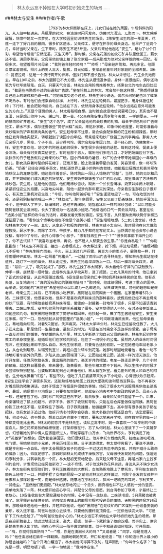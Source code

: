 > 林太永远忘不掉她在大学时初识她先生的场景……

###林太与安生
####作者/午歌

						179岁的林太仰面躺在床上，儿女们站在她的周围，午后斜斜的阳光，从人缝中挤进来。吊瓶里的药水，在滴落时闪闪发亮，仿佛时光涌流，汇聚而下。林太睡睡醒醒，恍惚中她又一次梦见，在大学校园里初识林先生的场景。2陈安生出生的那一年夏天，花莲一连下了好几日的暴雨。很多矿区透水，父亲停工，便守在怀孕的母亲身边。他早产了近两个月，幸好当时父亲在，生下来时，陈安生不足5斤重。父亲后来给他起名“安生”，是为了讨个口彩，希望他今后能“安然无恙，天生天养”。那时候，父亲在花莲的蛇纹石矿井队里做苦工，薪水还不错。满周岁那天，父母带他到镇上拍了张全家福——后来那成为他对父亲样貌的唯一回忆。有很多次，他望着照片问母亲：“我阿爸年轻时帅吗？”“帅啊！”母亲轻声附和，再无多言。他顾自摩挲着镜框，照片上的男人高大，挺拔，目光如炬，支撑着他童年时对家庭的全部希冀。3米兰·昆德拉说：这是一个流行离开的世界，但我们都不擅长告别。林太从未想过，先生会先她而去。早在10年之前，林太的腿脚已不大方便。林先生从报馆退休后，身体一直很结实，偶尔还动笔为专栏写些随笔。白天，只要天气合适，林先生会用轮椅推着林太，搭乘台北的电车去四处逛逛。“都是些再熟悉不过的街道和广告牌。”坐在轮椅上的林太，常会禁不住这样想，“熟悉得就像自己脸上的皱纹和色斑一样。”可她很享受这个过程。林先生很少说话，偶尔会问她是否冷了或喝不喝热水。有时他们会搭乘自动扶梯，上行时，林先生站在轮椅后，紧握把手，用身体抵住轮椅；下行时，他会把轮椅反向，自己站在下方，依然用身体抵住轮椅。“他永远站在意外可能发生的方向上。”真是个谨慎的男人，林太每每暗自想。这时她会故意地想说要喝口水，其实也不是真渴，只是想让他停下来，缓口气，歇一会。4父亲在陈安生2周岁那年去世，一样的夏天，一样的暴雨和矿井透水。“安生”这个名字，成了父亲留给他的最珍贵的礼物。母亲不得已到纱厂去做短工，薪水不多，偶尔还要做些“筒仔米糕”出卖，来贴补家用。印象中的老屋里，时常弥漫着母亲炒糯米的铲声和蒸肉条的香气。安生趁母亲不注意，常会偷食配米糕的花生粉和甜辣酱，那时他已发育得结实起来，转眼就到了读国小的年纪。母亲后来和纱厂做钳工的同事再婚。那男人大母亲好几岁，黑瘦，个子不高，话少得可怜，偶尔会和安生逗几句，漫不经心的，仿佛施舍一样。安生不喜欢他，记忆中的阿爸比他帅很多，安生很少会接他的话茬。每到这时候，餐桌上便会冷场，母亲有时夹青菜给安生，有时给那个男人，嘱咐他们多吃几口，才好把场面应付下去。最快乐的日子是放假后去母亲的纱厂玩。国小四年级的暑假，纱厂的会计带来她读国小一年级的女儿。那女孩穿着时髦的碎花裙子，短发齐整，脸上散落着零星的雀斑，笑容滑顺，像一杯珍珠奶茶。“奶茶”已经会讲很多英文，她知道世界上最小的狗叫吉娃娃，她能指出纽西兰和翡冷翠在地球仪上的准确位置，她还能伴着音乐，随时跳出一段让人惊艳的“恰恰”。当然，她的见识和风度，并不妨碍他们成为真正的好朋友。安生带奶茶妹妹去了纱厂的后仓库，那里堆满了方块形的棉纱包。安生说，这是他的雪国。他们用棉纱雪块，砌出一个长长雪滑梯，奶茶妹妹闭上眼睛，紧紧抓住安生的后腰，兴奋地尖叫着，随他一起滑向那年夏天的深处。母亲看安生那段日子很开心，有天放工乘机对安生说：“今后，你叫他阿爸好啦？”安生诺诺地应了一句，可在吃饭的时候，还是别别扭扭地喊出一声：“林叔叔”。那年寒假里，安生又见到了奶茶妹妹，她似乎没怎么长个，胆子却大了不少，玩滑梯时，已经不再闭眼。她指着冰川一样的棉纱包说：“以后可能会随阿爸移民去澳洲啦，长大了要成为一名选美小姐吧。”她讲话的口气一贯云淡风轻，甚至在说 “选美小姐”这样的吹牛皮的话时，都散发着优雅的镇定。安生不言，从怀里掏出两块筒仔米糕迅速征服了她。“看你这个馋嘴吃相也不像是个选美小姐！”安生暗暗地想。5二女儿出世前，林太和林先生大吵了一架。其实，从拿着孕检报告的时候，林先生就不太高兴。那时候他在台大做助理教授，薪水不多，而除了工作、带孩子，精力几乎都花在写论文上。当然偶尔他也会写小说去投稿，有时中了专栏，会开心得像个小孩子。“哪有钱再生养一个？”“很多同事都下海开公司了，你不去试试？”“我喜欢当老师，再说，也不是人人都要去做生意。”“你是自私啦？！”“你别乱抱怨！”林先生不再说话，抽出一支香烟点上。林太移过来，抢下烟，摔进垃圾桶。“抽烟对胎儿不好啦！”林先生摔门而去。不久，天上滚过几声闷雷，黄豆大小的雨点子，霰弹枪一样，打得雨棚砰砰直响。林太一边骂着“死猪头”，一边扯了雨伞出门去寻林先生。哪知林先生就站在楼道外，路灯下一地的烟头。林太走过去，林先生抢着深深吸上一口，然后一脚将烟头踩灭，说道：“最后一支了，吸完就戒了。”那夜，林先生挽了林太回家，林太看他牛仔裤的口袋鼓鼓的，伸手一摸，居然是一瓶叶酸。此后林先生从学校离职，进了报馆。二女儿满月的时候，他已拿到了正式的记者证，从此再没碰过香烟。6安生是在母亲的口中得知奶茶妹妹移民的消息。他有点失落，反复地询问：“真的没有那边的联络地址吗？”那时候，他成绩很好，考进了重点的国中。母亲说，她和他的“黑阿爸”希望他毕业以后成为一名邮递员，早日赚钱养家，可他的理想却是做老师。母亲生完二妹后，已不再做小吃养家。黑阿爸在后院砌出一个猪圈，在家里养着5只小猪。二妹很可爱，他很喜欢她，但并不是喜欢奶茶妹妹式的那种喜欢。放假后他已经不再去母亲的纱厂玩耍，有时候他会给奶茶妹妹写信，傻傻的一封接着一封地写了很多，只是不知道该寄到哪去。二妹出生后，安生和他黑阿爸的关系缓和了很多。安生觉得他人不坏，有时还会在饭桌上和他应和几句。有天黑阿爸特意买了筒仔米糕回来，他抄起一块，蘸了花生酱递给安生，安生接过米糕，咬下一口，忽然想起从前雪国里的“选美小姐”，一时间眼泪涌流出来。他生怕母亲看见，蓦地跑向后院，对着5只猪崽，失声痛哭。7林太大学毕业时，林先生已经留校任教了。大儿子还未出生，那是他们一生最自由、最快乐的时光。可是在当时完全不是这样的感受。由于母亲一直反对他们的婚事，在结婚的头几年里，林太几乎断绝了和自己父母的来往。林先生起初住在教工的单身寝室里，结婚后他们在学校的附近，租住了一间很小的公寓。虽然两人的业余时间很充沛，但支配起来却不那么自由。林先生很孝顺，只要有合适的假期，一定拉她搭电车回老家小住。从台北到瑞芳，从瑞芳到宜兰，再经由宜兰转车到花莲。她那时顽固地爱着他，看他一动不动地盯着车窗外的风景。夕阳从远山的顶端滑下来，云团拉扯着云团，逃荒一样的漫天游走。他打开车窗，任晚风吹散长发，露出豁亮的脑门，毫无岁月的褶皱。电车一路走走停停，几个小时的颠簸，就这样日暮晨昏，寒来暑往。路费很贵，那些年根本攒不下钱来，所以生孩子的时候才会显得很特别拮据。公婆辗转车船到台北来看他们。林太躺在卧室，看见窗外的男人和自己的阿爸，生分地推搡着“红包”，有些不快，但吃了几口婆婆带来的乡下小吃后，心情很快欢乐起来。8安生已经学会了讲很多英文，还能熟练地在地图上找到大堡礁和波利尼西亚群岛。他不再喜欢对着后院的猪崽讲话，也终于悟出了写信是件很傻的事情。他花了很多力气说服母亲供他去读高中，最后，他信誓旦旦地保证：只要参加完联考，他就安心地去考中华邮政的投递员。母亲心头一软，还是答应了他。那时纱厂的效益已然不好，裁员很多，母亲和父亲只能留下一个。后来，母亲辗转进了镇上的超市，识字不多，做不了收银和导购，只能在后仓库里做保洁阿姨。黑阿爸的钳工技术还不错，总算保住了饭碗。日子跌跌撞撞，勉强能撑下去。高中部有很多男孩子都在把妹，也有女孩子追过他。他拆开情书时偶尔会窃喜，但大多数的时候还是自卑。谈恋爱要花钱，他谈不起，也不想谈，想着以后再也做不了教师，要永远地离开学校，他在教室里的每一分钟都变得无比金贵。9林太的初恋并不是林先生。读私立高中时，她一直喜欢一个叫亨利的中澳混血儿。那位花样男孩的成绩很差，打架却很在行。忘了从何时起，林太心里装下了一个英雄梦想，幻想着她的梦中情人应该胆识过人，带她穿越千山万水，飞向世界尽头。亨利满足了她对“英雄梦”的想象。因为都会讲国语，他们很快好上。他开摩托车载她兜风，拉她去酒吧喝酒、甩飞镖，带她见他的小兄弟，并亲历社团火拼。日子潇洒得意，林太觉得爽极了，要说不满意，就是亨利有一点自私，他不太会照顾女孩子的感受——不过这对热恋中的女孩，并构不成什么致命的威胁：因为，帅就足够了。那段时间林太的成绩下滑很厉害，父母很快发现她的问题，强迫她和亨利分手，并转学到另一个区。林太起初无奈地配合，后来趁父母不注意，再溜出家门去找亨利约会时，才发现他已经另结新欢了——这不奇怪，对于他这样的花样男孩，身边从来不缺少女孩子。林太在街角发现他们时，亨利正推着他的大摩托，女孩熟练地跳上了摩托车，亨利在女孩的额角上轻吻了一口，并顺手捏了女孩的屁股——之前他对林太也这样做过，可那个金发的女孩并不是像林太那样娇羞一笑，而是伸长胳膊，随意地在亨利颈后，掴出一记响亮的耳光，亨利笑笑，一骑绝尘。“显然他们更般配。”林太悠悠地闪过一个念头，而真相也并不让人感到十分的沮丧。简单地失落了一阵，林太便开始安心学习，并配合父母的意愿，到台湾参加了联考，才最终让二老放心。10安生收到台大录取通知书的时候，心中没有一丝快意。二妹读书后，5只黑猪也被卖掉了。家里哪还有钱供养他。他强撑着去镇上的邮局打探考投递员的事情，天擦黑的时候才赶回来，那晚母亲递给他一叠钱，并轻声跟他说，他的“黑阿爸”在蛇纹矿的厂区谋到一份设备安装的兼职，收入还不错，阿爸叫他放心去读书，只要他的腰杆能顶得住，一定供他读完大学。“可是矿下工作太危险了。”“你阿爸说他会小心的。”林太永远忘不掉她在大学时初识她先生的场景。那是在迎新舞会上，他远远地走过来，高大、挺拔，似乎一下就抓住了她的双眼。而事实上，确实是她先生先认出了她。他在心中闪出一阵不真实的窃喜，似乎不知道该如何措辞，打开局面。——“嗨，你觉得我面熟吗？”——“喂，你是在澳洲长大的吗？”又或者是：“同学，你是花莲人吗？”他任由思绪在脑中一阵翻腾，腼腆地朝她笑笑，开口却是说道：“嘿！你知道世界上最小的狗是吉娃娃吗？”这个开场白糟透了，林太被他问得猝不及防，轻声回到：“你叫什么名字？”他先是一愣，明显地顿了顿，一字一句地说：“我叫林安生。”			  		
